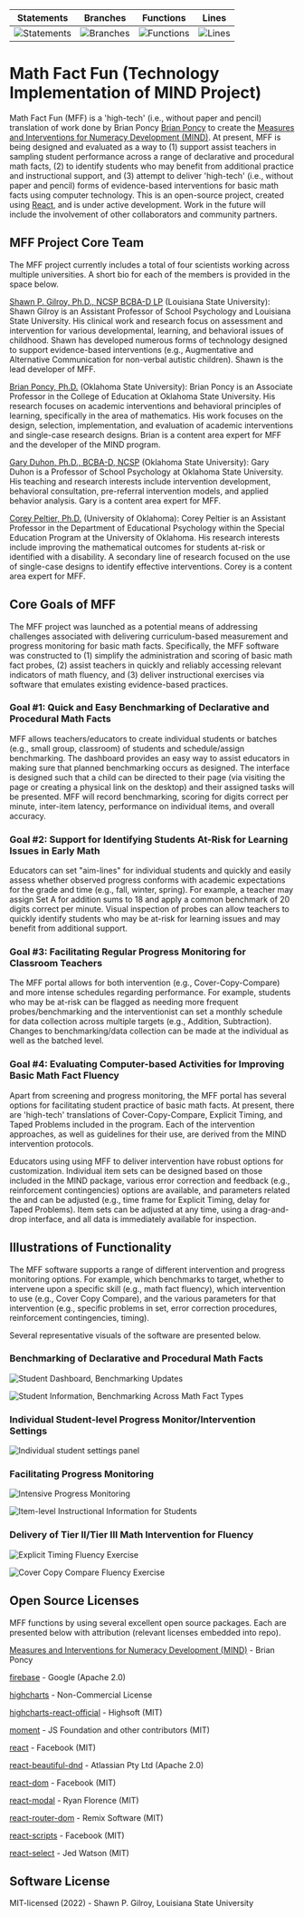 | Statements                                                                            | Branches                                                                               | Functions                                                                           | Lines                                                                      |
| ------------------------------------------------------------------------------------- | -------------------------------------------------------------------------------------- | ----------------------------------------------------------------------------------- | -------------------------------------------------------------------------- |
| ![Statements](https://img.shields.io/badge/statements-96.21%25-brightgreen.svg?style=flat) | ![Branches](https://img.shields.io/badge/branches-93.47%25-brightgreen.svg?style=flat) | ![Functions](https://img.shields.io/badge/functions-92.76%25-brightgreen.svg?style=flat) | ![Lines](https://img.shields.io/badge/lines-96.61%25-brightgreen.svg?style=flat) |

# Math Fact Fun (Technology Implementation of MIND Project)

Math Fact Fun (MFF) is a 'high-tech' (i.e., without paper and pencil) translation of work done by Brian Poncy [Brian Poncy](mailto:brian.poncy@okstate.edu) to create the [Measures and Interventions for Numeracy Development (MIND)](https://brianponcy.wixsite.com/mind). At present, MFF is being designed and evaluated as a way to (1) support assist teachers in sampling student performance across a range of declarative and procedural math facts, (2) to identify students who may benefit from additional practice and instructional support, and (3) attempt to deliver 'high-tech' (i.e., without paper and pencil) forms of evidence-based interventions for basic math facts using computer technology. This is an open-source project, created using [React](https://github.com/facebook/create-react-app), and is under active development. Work in the future will include the involvement of other collaborators and community partners.

## MFF Project Core Team

The MFF project currently includes a total of four scientists working across multiple universities. A short bio for each of the members is provided in the space below.

[Shawn P. Gilroy, Ph.D., NCSP BCBA-D LP](mailto:sgilroy1@lsu.edu) (Louisiana State University): Shawn Gilroy is an Assistant Professor of School Psychology and Louisiana State University. His clinical work and research focus on assessment and intervention for various developmental, learning, and behavioral issues of childhood. Shawn has developed numerous forms of technology designed to support evidence-based interventions (e.g., Augmentative and Alternative Communication for non-verbal autistic children). Shawn is the lead developer of MFF.

[Brian Poncy, Ph.D.](mailto:brian.poncy@okstate.edu) (Oklahoma State University): Brian Poncy is an Associate Professor in the College of Education at Oklahoma State University. His research focuses on academic interventions and behavioral principles of learning, specifically in the area of mathematics. His work focuses on the design, selection, implementation, and evaluation of academic interventions and single-case research designs. Brian is a content area expert for MFF and the developer of the MIND program.

[Gary Duhon, Ph.D., BCBA-D, NCSP](mailto:gary.duhon@okstate.edu) (Oklahoma State University): Gary Duhon is a Professor of School Psychology at Oklahoma State University. His teaching and research interests include intervention development, behavioral consultation, pre-referral intervention models, and applied behavior analysis. Gary is a content area expert for MFF.

[Corey Peltier, Ph.D.](mailto:coreypeltier@ou.edu) (University of Oklahoma): Corey Peltier is an Assistant Professor in the Department of Educational Psychology within the Special Education Program at the University of Oklahoma. His research interests include improving the mathematical outcomes for students at-risk or identified with a disability. A secondary line of research focused on the use of single-case designs to identify effective interventions. Corey is a content area expert for MFF.

## Core Goals of MFF

The MFF project was launched as a potential means of addressing challenges associated with delivering curriculum-based measurement and progress monitoring for basic math facts. Specifically, the MFF software was constructed to (1) simplify the administration and scoring of basic math fact probes, (2) assist teachers in quickly and reliably accessing relevant indicators of math fluency, and (3) deliver instructional exercises via software that emulates existing evidence-based practices.

### Goal #1: Quick and Easy Benchmarking of Declarative and Procedural Math Facts

MFF allows teachers/educators to create individual students or batches (e.g., small group, classroom) of students and schedule/assign benchmarking. The dashboard provides an easy way to assist educators in making sure that planned benchmarking occurs as designed. The interface is designed such that a child can be directed to their page (via visiting the page or creating a physical link on the desktop) and their assigned tasks will be presented. MFF will record benchmarking, scoring for digits correct per minute, inter-item latency, performance on individual items, and overall accuracy.

### Goal #2: Support for Identifying Students At-Risk for Learning Issues in Early Math

Educators can set "aim-lines" for individual students and quickly and easily assess whether observed progress conforms with academic expectations for the grade and time (e.g., fall, winter, spring). For example, a teacher may assign Set A for addition sums to 18 and apply a common benchmark of 20 digits correct per minute. Visual inspection of probes can allow teachers to quickly identify students who may be at-risk for learning issues and may benefit from additional support.

### Goal #3: Facilitating Regular Progress Monitoring for Classroom Teachers

The MFF portal allows for both intervention (e.g., Cover-Copy-Compare) and more intense schedules regarding performance. For example, students who may be at-risk can be flagged as needing more frequent probes/benchmarking and the interventionist can set a monthly schedule for data collection across multiple targets (e.g., Addition, Subtraction). Changes to benchmarking/data collection can be made at the individual as well as the batched level.

### Goal #4: Evaluating Computer-based Activities for Improving Basic Math Fact Fluency

Apart from screening and progress monitoring, the MFF portal has several options for facilitating student practice of basic math facts. At present, there are 'high-tech' translations of Cover-Copy-Compare, Explicit Timing, and Taped Problems included in the program. Each of the intervention approaches, as well as guidelines for their use, are derived from the MIND intervention protocols.

Educators using using MFF to deliver intervention have robust options for customization. Individual item sets can be designed based on those included in the MIND package, various error correction and feedback (e.g., reinforcement contingencies) options are available, and parameters related the and can be adjusted (e.g., time frame for Explicit Timing, delay for Taped Problems). Item sets can be adjusted at any time, using a drag-and-drop interface, and all data is immediately available for inspection.

## Illustrations of Functionality

The MFF software supports a range of different intervention and progress monitoring options. For example, which benchmarks to target, whether to intervene upon a specific skill (e.g., math fact fluency), which intervention to use (e.g., Cover Copy Compare), and the various parameters for that intervention (e.g., specific problems in set, error correction procedures, reinforcement contingencies, timing).

Several representative visuals of the software are presented below.

### Benchmarking of Declarative and Procedural Math Facts

![Student Dashboard, Benchmarking Updates](screenshots/chrome_2022-08-30_17-19-46.png)

![Student Information, Benchmarking Across Math Fact Types](screenshots/chrome_2022-08-30_17-31-22.png)

### Individual Student-level Progress Monitor/Intervention Settings

![Individual student settings panel](screenshots/chrome_2022-08-30_17-32-32.png)

### Facilitating Progress Monitoring

![Intensive Progress Monitoring](screenshots/chrome_2022-08-30_17-31-38.png)

![Item-level Instructional Information for Students](screenshots/chrome_2022-08-30_17-31-42.png)

### Delivery of Tier II/Tier III Math Intervention for Fluency

![Explicit Timing Fluency Exercise](screenshots/chrome_2022-08-30_17-32-40.png)

![Cover Copy Compare Fluency Exercise](screenshots/chrome_2022-08-30_17-33-00.png)

## Open Source Licenses

MFF functions by using several excellent open source packages. Each are presented below with attribution (relevant licenses embedded into repo).

[Measures and Interventions for Numeracy Development (MIND)](https://brianponcy.wixsite.com/mind) - Brian Poncy

[firebase](https://github.com/firebase/firebase-js-sdk) - Google (Apache 2.0)

[highcharts](https://github.com/highcharts/highcharts-dist) - Non-Commercial License

[highcharts-react-official](https://github.com/highcharts/highcharts-react) - Highsoft (MIT)

[moment](https://github.com/moment/moment) - JS Foundation and other contributors (MIT)

[react](https://github.com/facebook/react) - Facebook (MIT)

[react-beautiful-dnd](https://github.com/atlassian/react-beautiful-dnd) - Atlassian Pty Ltd (Apache 2.0)

[react-dom](https://github.com/facebook/react) - Facebook (MIT)

[react-modal](https://github.com/reactjs/react-modal) - Ryan Florence (MIT)

[react-router-dom](https://github.com/remix-run/react-router) - Remix Software (MIT)

[react-scripts](https://github.com/facebook/create-react-app) - Facebook (MIT)

[react-select](https://github.com/JedWatson/react-select/tree/master/packages/react-select) - Jed Watson (MIT)

## Software License

MIT-licensed (2022) - Shawn P. Gilroy, Louisiana State University
